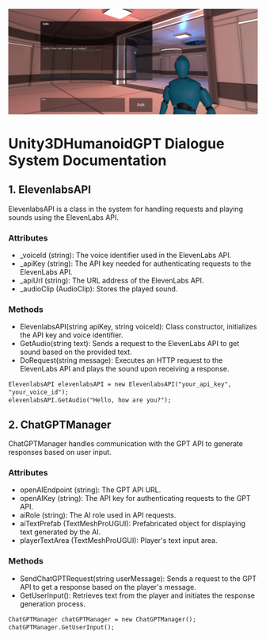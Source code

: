 ![Alt text](https://github.com/MateuszKulis/Unity3DHumanoidGPT/blob/main/screenAI.png)

# Unity3DHumanoidGPT Dialogue System Documentation

## 1. ElevenlabsAPI

ElevenlabsAPI is a class in the system for handling requests and playing sounds using the ElevenLabs API.
### Attributes

   * _voiceId (string): The voice identifier used in the ElevenLabs API.
   * _apiKey (string): The API key needed for authenticating requests to the ElevenLabs API.
   * _apiUrl (string): The URL address of the ElevenLabs API.
   * _audioClip (AudioClip): Stores the played sound.

### Methods

   * ElevenlabsAPI(string apiKey, string voiceId): Class constructor, initializes the API key and voice identifier.
   * GetAudio(string text): Sends a request to the ElevenLabs API to get sound based on the provided text.
   * DoRequest(string message): Executes an HTTP request to the ElevenLabs API and plays the sound upon receiving a response.

    ElevenlabsAPI elevenlabsAPI = new ElevenlabsAPI("your_api_key", "your_voice_id");
    elevenlabsAPI.GetAudio("Hello, how are you?");


## 2. ChatGPTManager

ChatGPTManager handles communication with the GPT API to generate responses based on user input.
### Attributes

   * openAIEndpoint (string): The GPT API URL.
   * openAIKey (string): The API key for authenticating requests to the GPT API.
   * aiRole (string): The AI role used in API requests.
   * aiTextPrefab (TextMeshProUGUI): Prefabricated object for displaying text generated by the AI.
   * playerTextArea (TextMeshProUGUI): Player's text input area.

### Methods

   * SendChatGPTRequest(string userMessage): Sends a request to the GPT API to get a response based on the player's message.
   * GetUserInput(): Retrieves text from the player and initiates the response generation process.

    ChatGPTManager chatGPTManager = new ChatGPTManager();
    chatGPTManager.GetUserInput();

